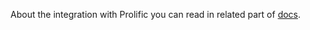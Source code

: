 <!---
  Copyright (c) Meta Platforms and its affiliates.
  This source code is licensed under the MIT license found in the
  LICENSE file in the root directory of this source tree.
-->

About the integration with Prolific you can read in related part of
[docs](https://mephisto.ai/docs/guides/how_to_use/providers/prolific/intro/).
